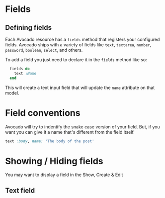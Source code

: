 # Fields

## Defining fields

Each Avocado resource has a `fields` method that registers your configured fields. Avocado ships with a variety of fields like `text`, `textarea`, `number`, `password`, `boolean`, `select`, and others.

To add a field you just need to declare it in the `fields` method like so:

```ruby
  fields do
    text :Name
  end
```

This will create a text input field that will update the `name` attribute on that model.

# Field conventions

Avocado will try to indentify the snake case version of your field. But, if you want you can give it a name that's different from the field itself.

```ruby
text :body, name: 'The body of the post'
```

# Showing / Hiding fields

You may want to display a field in the Show, Create & Edit

## Text field

